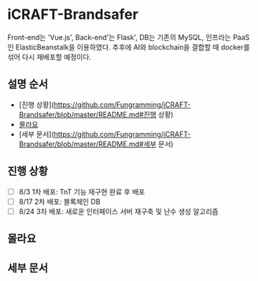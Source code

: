 iCRAFT-Brandsafer
===================

Front-end는 'Vue.js', Back-end'는 Flask', DB는 기존의 MySQL, 인프라는 PaaS인 ElasticBeanstalk을 이용하였다.
추후에 AI와 blockchain을 결합할 때 docker를 섞어 다시 재배포할 예정이다.

설명 순서
-------------------------

- [진행 상황](https://github.com/Fungramming/iCRAFT-Brandsafer/blob/master/README.md#진행 상황)
- [몰라요](https://github.com/Fungramming/iCRAFT-Brandsafer/blob/master/README.md#몰라요)
- [세부 문서](https://github.com/Fungramming/iCRAFT-Brandsafer/blob/master/README.md#세부 문서)

진행 상황
-------------------------

- [ ] 8/3 1차 배포: TnT 기능 재구현 완료 후 배포
- [ ] 8/17 2차 배포: 블록체인 DB 
- [ ] 8/24 3차 배포: 새로운 인터페이스 서버 재구축 및 난수 생성 알고리즘 

몰라요
-----------------

세부 문서
-----------------------
